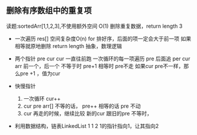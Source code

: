 ##  删除有序数组中的重复项

读题:sortedArr[1,1,2,3],不使用额外空间 O(1)
删除重复数据，return length 3


- 一次遍历
  res[] 空间复杂度O(n)
  for 
  排好序，后面的项一定会大于前一项 如果相等就原地删除
  return length
  抽象，数理逻辑
- 两个指针 pre cur 
  cur 一直往前跑 一次循环的每一项遍历
  pre 后面追
  per cur arr 前一个，后一个
  不等于时 pre+1
  相等时 pre不走
  如果cur pre不一样，那么pre +1 ，值为cur

- 快慢指针
  1. 一次循环 cur++ 
  2. cur pre arr[] 不等的话，
     pre++
     相等的话 pre 不动
  3. cur 再走的时候，继续比较
     新的cur 跟旧的pre
     不等时，

- 利用数据结构，链表LinkedList
  1 1 2 1的指针指向1，让其指向2

  
